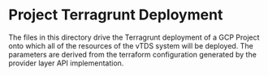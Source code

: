 # Project Terragrunt Deployment

The files in this directory drive the Terragrunt deployment of a GCP
Project onto which all of the resources of the vTDS system will be
deployed. The parameters are derived from the terraform configuration
generated by the provider layer API implementation.
